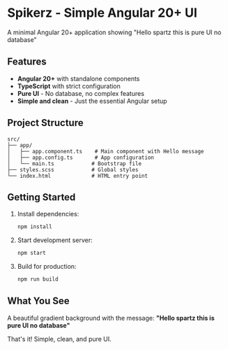 # Spikerz - Simple Angular 20+ UI

A minimal Angular 20+ application showing "Hello spartz this is pure UI no database"

## Features

- **Angular 20+** with standalone components
- **TypeScript** with strict configuration
- **Pure UI** - No database, no complex features
- **Simple and clean** - Just the essential Angular setup

## Project Structure

```
src/
├── app/
│   ├── app.component.ts    # Main component with Hello message
│   ├── app.config.ts       # App configuration
│   └── main.ts            # Bootstrap file
├── styles.scss            # Global styles
└── index.html             # HTML entry point
```

## Getting Started

1. Install dependencies:
   ```bash
   npm install
   ```

2. Start development server:
   ```bash
   npm start
   ```

3. Build for production:
   ```bash
   npm run build
   ```

## What You See

A beautiful gradient background with the message:
**"Hello spartz this is pure UI no database"**

That's it! Simple, clean, and pure UI.
